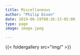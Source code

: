 ```yaml
---
title: Miscellaneous
author: "Philip Dixon"
date: 2019-06-19T08:26:13-05:00
type: page
image: image.jpeg

---
```


{{< foldergallery src="img/" >}}